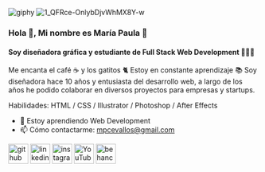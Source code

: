 ![giphy](https://user-images.githubusercontent.com/132369182/236972200-922cc036-0f04-45eb-97dd-f2337d37a50b.gif)
![1_QFRce-OnlybDjvWhMX8Y-w](https://user-images.githubusercontent.com/132369182/236986096-ef742ddd-722a-4a87-8af1-7350b206fa17.gif)


### Hola 👋, Mi nombre es María Paula 🦄

#### Soy diseñadora gráfica y estudiante de Full Stack Web Development 👩🏻‍💻
Me encanta el café ☕ y los gatitos 🐈
Estoy en constante aprendizaje 📚 
Soy diseñadora hace 10 años y entusiasta del desarrollo web, a largo de los años he podido colaborar en diversos proyectos para empresas y startups.

Habilidades: HTML / CSS / Illustrator / Photoshop / After Effects

- 🌱 Estoy aprendiendo Web Development 
- 📫 Cómo contactarme: mpcevallos@gmail.com 


[<img src='https://cdn.jsdelivr.net/npm/simple-icons@3.0.1/icons/github.svg' alt='github' height='40'>](https://github.com/mpcevallos/)  [<img src='https://cdn.jsdelivr.net/npm/simple-icons@3.0.1/icons/linkedin.svg' alt='linkedin' height='40'>](https://ec.linkedin.com/in/mpcevallos/)  [<img src='https://cdn.jsdelivr.net/npm/simple-icons@3.0.1/icons/instagram.svg' alt='instagram' height='40' >](https://www.instagram.com/mapaulacj/)  [<img src='https://cdn.jsdelivr.net/npm/simple-icons@3.0.1/icons/youtube.svg' alt='YouTube' height='40'>](https://www.youtube.com/mapaulac3)  [<img src='https://cdn.jsdelivr.net/npm/simple-icons@3.0.1/icons/behance.svg' alt='behance' height='40'>](https://www.behance.net/mpcevallos)  
